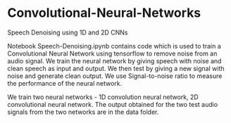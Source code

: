 # Convolutional-Neural-Networks
Speech Denoising using 1D and 2D CNNs

Notebook Speech-Denoising.ipynb contains code which is used to train a Convolutional Neural Network using tensorflow to remove noise
from an audio signal. We train the neural network by giving speech with noise and clean speech as input and output. We then test by 
giving a new signal with noise and generate clean output. We use Signal-to-noise ratio to measure the performance of the neural network.

We train two neural networks - 1D convolution neural network, 2D convolutional neural network. The output obtained for the two test audio
signals from the two networks are in the data folder.
